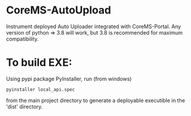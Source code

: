 # CoreMS-AutoUpload
Instrument deployed Auto Uploader integrated with CoreMS-Portal.
Any version of python => 3.8 will work, but 3.8 is recommended for maximum compatibility.

# To build EXE:
Using pypi package PyInstaller, run (from windows)

```pyinstaller local_api.spec```

from the main project directory to generate a deployable executible in the 'dist' directory.
